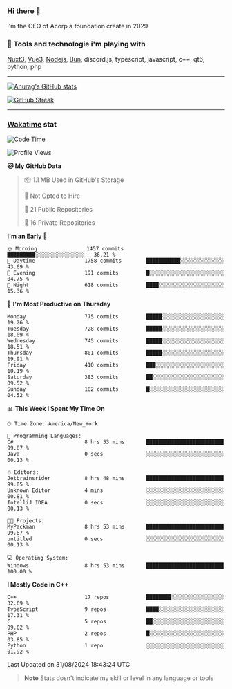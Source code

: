 ### Hi there 👋

i'm the CEO of Acorp a foundation create in 2029  

### 🧰 Tools and technologie i'm playing with

[Nuxt3](https://nuxt.com), [Vue3](https://vuejs.org/), [Nodejs](https://nodejs.org), [Bun](https://bun.sh/), discord.js, typescript, javascript, c++, qt6, python, php

---

[![Anurag's GitHub stats](https://github-readme-stats.vercel.app/api?username=ackimixs&show_icons=true&theme=github_dark&count_private=true)](https://www.ackimixs.xyz)

[![GitHub Streak](https://github-readme-streak-stats.herokuapp.com?user=Ackimixs&theme=github-dark-blue&date_format=j%20M%5B%20Y%5D&mode=weekly)](https://git.io/streak-stats)

---
 
 ### [Wakatime](https://wakatime.com/) stat

<!--START_SECTION:waka-->
![Code Time](http://img.shields.io/badge/Code%20Time-1%2C246%20hrs%2050%20mins-blue)

![Profile Views](http://img.shields.io/badge/Profile%20Views-0-blue)

**🐱 My GitHub Data** 

> 📦 1.1 MB Used in GitHub's Storage 
 > 
> 🚫 Not Opted to Hire
 > 
> 📜 21 Public Repositories 
 > 
> 🔑 16 Private Repositories 
 > 
**I'm an Early 🐤** 

```text
🌞 Morning                1457 commits        █████████░░░░░░░░░░░░░░░░   36.21 % 
🌆 Daytime                1758 commits        ███████████░░░░░░░░░░░░░░   43.69 % 
🌃 Evening                191 commits         █░░░░░░░░░░░░░░░░░░░░░░░░   04.75 % 
🌙 Night                  618 commits         ████░░░░░░░░░░░░░░░░░░░░░   15.36 % 
```
📅 **I'm Most Productive on Thursday** 

```text
Monday                   775 commits         █████░░░░░░░░░░░░░░░░░░░░   19.26 % 
Tuesday                  728 commits         █████░░░░░░░░░░░░░░░░░░░░   18.09 % 
Wednesday                745 commits         █████░░░░░░░░░░░░░░░░░░░░   18.51 % 
Thursday                 801 commits         █████░░░░░░░░░░░░░░░░░░░░   19.91 % 
Friday                   410 commits         ███░░░░░░░░░░░░░░░░░░░░░░   10.19 % 
Saturday                 383 commits         ██░░░░░░░░░░░░░░░░░░░░░░░   09.52 % 
Sunday                   182 commits         █░░░░░░░░░░░░░░░░░░░░░░░░   04.52 % 
```


📊 **This Week I Spent My Time On** 

```text
🕑︎ Time Zone: America/New_York

💬 Programming Languages: 
C#                       8 hrs 53 mins       █████████████████████████   99.87 % 
Java                     0 secs              ░░░░░░░░░░░░░░░░░░░░░░░░░   00.13 % 

🔥 Editors: 
Jetbrainsrider           8 hrs 48 mins       █████████████████████████   99.05 % 
Unknown Editor           4 mins              ░░░░░░░░░░░░░░░░░░░░░░░░░   00.81 % 
IntelliJ IDEA            0 secs              ░░░░░░░░░░░░░░░░░░░░░░░░░   00.13 % 

🐱‍💻 Projects: 
MyPackman                8 hrs 53 mins       █████████████████████████   99.87 % 
untitled                 0 secs              ░░░░░░░░░░░░░░░░░░░░░░░░░   00.13 % 

💻 Operating System: 
Windows                  8 hrs 53 mins       █████████████████████████   100.00 % 
```

**I Mostly Code in C++** 

```text
C++                      17 repos            ████████░░░░░░░░░░░░░░░░░   32.69 % 
TypeScript               9 repos             ████░░░░░░░░░░░░░░░░░░░░░   17.31 % 
C                        5 repos             ██░░░░░░░░░░░░░░░░░░░░░░░   09.62 % 
PHP                      2 repos             █░░░░░░░░░░░░░░░░░░░░░░░░   03.85 % 
Python                   1 repo              ░░░░░░░░░░░░░░░░░░░░░░░░░   01.92 % 
```




 Last Updated on 31/08/2024 18:43:24 UTC
<!--END_SECTION:waka-->

> **Note**
> Stats dosn't indicate my skill or level in any language or tools
